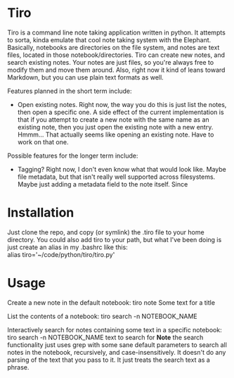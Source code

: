 Tiro
====

Tiro is a command line note taking application written in python.  It attempts to sorta, kinda emulate that cool note taking system with the Elephant.  Basically, notebooks are directories on the file system, and notes are text files, located in those notebook/directories.  Tiro can create new notes, and search existing notes.  Your notes are just files, so you're always free to modify them and move them around.  Also, right now it kind of leans toward Markdown, but you can use plain text formats as well.

Features planned in the short term include:
* Open existing notes.  Right now, the way you do this is just list the notes, then open a specific one.  A side effect of the current implementation is that if you attempt to create a new note with the same name as an existing note, then you just open the existing note with a new entry.  Hmmm...  That actually seems like opening an existing note.  Have to work on that one.

Possible features for the longer term include:
* Tagging?  Right now, I don't even know what that would look like.  Maybe file metadata, but that isn't really well supported across filesystems.  Maybe just adding a metadata field to the note itself.  Since 

Installation
============
Just clone the repo, and copy (or symlink) the .tiro file to your home directory.  You could also add tiro to your path, but what I've been doing is just create an alias in my .bashrc like this:  
alias tiro='~/code/python/tiro/tiro.py' 

Usage
=====
Create a new note in the default notebook:
tiro note Some text for a title 

List the contents of a notebook:
tiro search -n NOTEBOOK_NAME

Interactively search for notes containing some text in a specific notebook:
tiro search -n NOTEBOOK_NAME text to search for
**Note** the search functionality just uses grep with some sane default parameters to search all notes in the notebook, recursively, and case-insensitively.  It doesn't do any parsing of the text that you pass to it.  It just treats the search text as a phrase.
